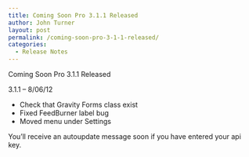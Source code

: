 ```yaml
---
title: Coming Soon Pro 3.1.1 Released
author: John Turner
layout: post
permalink: /coming-soon-pro-3-1-1-released/
categories:
  - Release Notes
---
```

Coming Soon Pro 3.1.1 Released

3.1.1 &#8211; 8/06/12

  * Check that Gravity Forms class exist
  * Fixed FeedBurner label bug
  * Moved menu under Settings

You&#8217;ll receive an autoupdate message soon if you have entered your api key.
